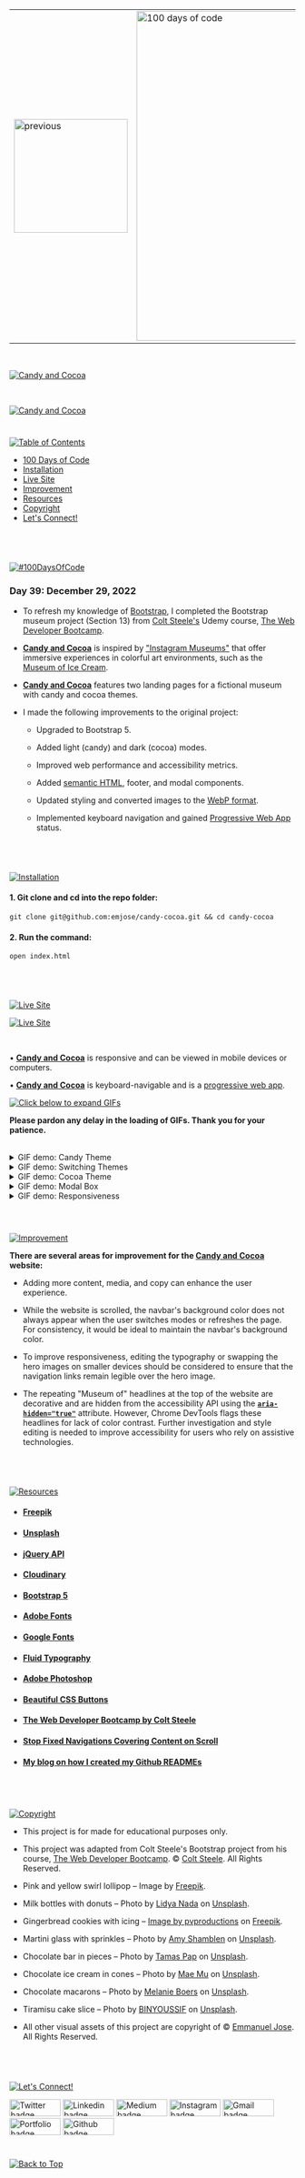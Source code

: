 <p id="header"><p>

<table>
    <tr>
        <td><a href="https://github.com/emjose/box-of-shadows/#header"><img src="https://res.cloudinary.com/dn1e07eul/image/upload/v1659330996/Readme%20Headers/header-left_ctkix5.png" alt="previous" style="width: 200px;"/></a></td>
        <td><a href="https://github.com/emjose/one-hundred/#header"><img src="https://res.cloudinary.com/dn1e07eul/image/upload/v1659330606/Readme%20Headers/header-center_bkbdbt.png" alt="100 days of code" style="width: 580px;"/></a></td>
        <td><a href="https://github.com/emjose/power-words/#header"><img src="https://res.cloudinary.com/dn1e07eul/image/upload/v1659330646/Readme%20Headers/header-right_eftaz9.png" alt="next" style="width: 200px;"/></a></td>
    </tr>

</table>

<br>

<p id="project-title"><p>

<a href=#table-of-contents>![Candy and Cocoa](https://res.cloudinary.com/dn1e07eul/image/upload/v1672180109/Readme%20Headers/inter-039-candy-cocoa_heizlv.png)</a>

<br>

<a href="https://candy-cocoa.vercel.app/">![Candy and Cocoa](Assets/preview-039-candy-cocoa.png)</a>

#

<p id="table-of-contents"><p>

<a href=#table-of-contents>![Table of Contents](https://res.cloudinary.com/dn1e07eul/image/upload/v1659241355/Readme%20Headers/inter-toc_euxbbw.png)</a>

- [100 Days of Code](#100days)
- [Installation](#installation)
- [Live Site](#live-site)
- [Improvement](#improvement)
- [Resources](#resources)
- [Copyright](#copyright)
- [Let's Connect!](#lets-connect)

<br>

#

<p id="100days"><p>

<a href=#100days>![#100DaysOfCode](https://res.cloudinary.com/dn1e07eul/image/upload/v1659389776/Readme%20Headers/inter-100hash_kjpgmt.png)</a>

### Day 39: December 29, 2022

- To refresh my knowledge of [Bootstrap](https://getbootstrap.com/), I completed the Bootstrap museum project (Section 13) from [Colt Steele's](https://www.youtube.com/c/ColtSteeleCode) Udemy course, [The Web Developer Bootcamp](https://www.udemy.com/course/the-web-developer-bootcamp/?utm_source=adwords&utm_medium=udemyads&utm_campaign=WebDevelopment_Search_la.EN_cc.US_PP_Control&utm_content=deal4584&utm_term=_._ag_141124571892_._ad_594318012127_._kw_online+web+developer+bootcamp_._de_c_._dm__._pl__._ti_kwd-327013416878_._li_9067609_._pd__._&matchtype=p&gclid=Cj0KCQiAwJWdBhCYARIsAJc4idACXm6Smdp_7UW-f4z52_th0pfK3UEjx4m4zphbJ0AsuFL6mpeVz5EaAuTBEALw_wcB).

- **[Candy and Cocoa](https://candy-cocoa.vercel.app/)** is inspired by ["Instagram Museums"](https://www.wired.com/story/selfie-factories-instagram-museum/) that offer immersive experiences in colorful art environments, such as the [Museum of Ice Cream](https://www.museumoficecream.com/).

- **[Candy and Cocoa](https://candy-cocoa.vercel.app/)** features two landing pages for a fictional museum with candy and cocoa themes.

- I made the following improvements to the original project:

  - Upgraded to Bootstrap 5.

  - Added light (candy) and dark (cocoa) modes.

  - Improved web performance and accessibility metrics.

  - Added [semantic HTML](https://www.w3schools.com/html/html5_semantic_elements.asp), footer, and modal components.

  - Updated styling and converted images to the [WebP format](https://developers.google.com/speed/webp).

  - Implemented keyboard navigation and gained [Progressive Web App](https://web.dev/progressive-web-apps/) status.

<br>

#

<p id="installation"><p>

<a href=#installation>![Installation](https://res.cloudinary.com/dn1e07eul/image/upload/v1659389842/Readme%20Headers/inter-installation_j9ixlq.png)</a>

#### 1. Git clone and cd into the repo folder:

```console
git clone git@github.com:emjose/candy-cocoa.git && cd candy-cocoa
```

#### 2. Run the command:

```console
open index.html
```

<br>

#

<p id="live-site"><p>

<a href="https://candy-cocoa.vercel.app/">![Live Site](https://res.cloudinary.com/dn1e07eul/image/upload/v1659389947/Readme%20Headers/inter-live-site_ngkqcf.png)</a>

<a href="https://candy-cocoa.vercel.app/">![Live Site](Assets/039-live-site.png)</a>

<br>

• **[Candy and Cocoa](https://candy-cocoa.vercel.app/)** is responsive and can be viewed in mobile devices or computers.

• **[Candy and Cocoa](https://candy-cocoa.vercel.app/)** is keyboard-navigable and is a [progressive web app](https://developer.mozilla.org/en-US/docs/Web/Progressive_web_apps).

<a href=#live-site>![Click below to expand GIFs](https://res.cloudinary.com/dn1e07eul/image/upload/v1660771913/Readme%20Headers/inter-click-below-to-expand-gifs-sub_dremgj.png)</a>

**Please pardon any delay in the loading of GIFs. Thank you for your patience.**

<br>

<details>
<summary>GIF demo: Candy Theme</summary>
<br>

<a href="https://candy-cocoa.vercel.app/">![Live Site](Assets/039-candy-cocoa-1.gif)</a>

The candy theme has a pink / red / pastel color scheme, with a fixed navbar as a user scrolls.

#

</details>

<details>
<summary>GIF demo: Switching Themes</summary>
<br>

<a href="https://candy-cocoa.vercel.app/">![Live Site](Assets/039-candy-cocoa-2.gif)</a>

Users can toggle between candy and cocoa themes with the switch link in the navbar.

#

</details>

<details>
<summary>GIF demo: Cocoa Theme</summary>
<br>

<a href="https://candy-cocoa.vercel.app/">![Live Site](Assets/039-candy-cocoa-3.gif)</a>

The cocoa theme has a darker color scheme, with copy and media switching to cocoa references.

#

</details>

<details>
<summary>GIF demo: Modal Box</summary>
<br>

<a href="https://candy-cocoa.vercel.app/">![Live Site](Assets/039-candy-cocoa-4.gif)</a>

Users can view the footer's modal box of acknowledgments and image credits.

#

</details>

<details>
<summary>GIF demo: Responsiveness</summary>
<br>

<a href="https://candy-cocoa.vercel.app/">![Live Site](Assets/039-candy-cocoa-5.gif)</a>

On mobile devices and smaller screens, the navbar collapses into a hamburger menu button.

</details>

<br>

#

<p id="improvement"><p>

<a href=#improvement>![Improvement](https://res.cloudinary.com/dn1e07eul/image/upload/v1659393807/Readme%20Headers/inter-improvement_f38dsq.png)</a>

**There are several areas for improvement for the [Candy and Cocoa](https://candy-cocoa.vercel.app/) website:**

- Adding more content, media, and copy can enhance the user experience.

- While the website is scrolled, the navbar's background color does not always appear when the user switches modes or refreshes the page. For consistency, it would be ideal to maintain the navbar's background color.

- To improve responsiveness, editing the typography or swapping the hero images on smaller devices should be considered to ensure that the navigation links remain legible over the hero image.

- The repeating "Museum of" headlines at the top of the website are decorative and are hidden from the accessibility API using the **[`aria-hidden="true"`](https://developer.mozilla.org/en-US/docs/Web/Accessibility/ARIA/Attributes/aria-hidden)** attribute. However, Chrome DevTools flags these headlines for lack of color contrast. Further investigation and style editing is needed to improve accessibility for users who rely on assistive technologies.

<br>

#

<p id="resources"><p>

<a href=#resources>![Resources](https://res.cloudinary.com/dn1e07eul/image/upload/v1659314247/Readme%20Headers/inter-resources_ncevbw.png)</a>

- #### [Freepik](https://www.freepik.com/)

- #### [Unsplash](https://unsplash.com/)

- #### [jQuery API](https://api.jquery.com/)

- #### [Cloudinary](https://cloudinary.com/)

- #### [Bootstrap 5](https://getbootstrap.com/docs/5.0/getting-started/introduction/)

- #### [Adobe Fonts](https://fonts.adobe.com/)

- #### [Google Fonts](https://fonts.google.com/)

- #### [Fluid Typography](https://css-tricks.com/snippets/css/fluid-typography/)

- #### [Adobe Photoshop](https://www.adobe.com/creativecloud/buy/students.html)

- #### [Beautiful CSS Buttons](https://getcssscan.com/css-buttons-examples)

- #### [The Web Developer Bootcamp by Colt Steele](https://www.udemy.com/course/the-web-developer-bootcamp/?utm_source=adwords&utm_medium=udemyads&utm_campaign=WebDevelopment_Search_la.EN_cc.US_PP_Control&utm_content=deal4584&utm_term=_._ag_141124571892_._ad_594318012127_._kw_online+web+developer+bootcamp_._de_c_._dm__._pl__._ti_kwd-327013416878_._li_9067609_._pd__._&matchtype=p&gclid=Cj0KCQiAwJWdBhCYARIsAJc4idACXm6Smdp_7UW-f4z52_th0pfK3UEjx4m4zphbJ0AsuFL6mpeVz5EaAuTBEALw_wcB)

- #### [Stop Fixed Navigations Covering Content on Scroll](https://youtu.be/iGUSTyG-CYw)

- #### [My blog on how I created my Github READMEs](https://emmanueljose.medium.com/readme-a-makeover-story-b9c7be37a6de?sk=7ae6623d365409d875753e4604e42ffd)

<br>

#

<p id="copyright"><p>

<a href=#copyright>![Copyright](https://res.cloudinary.com/dn1e07eul/image/upload/v1659391383/Readme%20Headers/inter-copyright_ax53yz.png)</a>

- This project is for made for educational purposes only.

- This project was adapted from Colt Steele's Bootstrap project from his course, [The Web Developer Bootcamp](https://www.udemy.com/course/the-web-developer-bootcamp/?utm_source=adwords&utm_medium=udemyads&utm_campaign=WebDevelopment_Search_la.EN_cc.US_PP_Control&utm_content=deal4584&utm_term=_._ag_141124571892_._ad_594318012127_._kw_online+web+developer+bootcamp_._de_c_._dm__._pl__._ti_kwd-327013416878_._li_9067609_._pd__._&matchtype=p&gclid=Cj0KCQiAwJWdBhCYARIsAJc4idACXm6Smdp_7UW-f4z52_th0pfK3UEjx4m4zphbJ0AsuFL6mpeVz5EaAuTBEALw_wcB). © <a href="https://www.youtube.com/c/ColtSteeleCode">Colt Steele</a>. All Rights Reserved.

- Pink and yellow swirl lollipop – Image by [Freepik](https://www.freepik.com/free-photo/close-up-view-colorful-delicious-lollipop_10290607.htm#page=2&query=candy%20wrapper&position=0&from_view=keyword).

- Milk bottles with donuts – Photo by [Lidya Nada](https://unsplash.com/@lidyanada?utm_source=unsplash&utm_medium=referral&utm_content=creditCopyText) on [Unsplash](https://unsplash.com/photos/-iX-0JI8-0Y?utm_source=unsplash&utm_medium=referral&utm_content=creditCopyText).

- Gingerbread cookies with icing – [Image by pvproductions](https://www.freepik.com/free-photo/beautiful-gingerbread-cookies-children-s-party-form-sweets-candies-flat-lay_16213074.htm#query=candy%20pattern&position=7&from_view=keyword) on [Freepik](https://www.freepik.com/).

- Martini glass with sprinkles – Photo by [Amy Shamblen](https://unsplash.com/fr/@amyshamblen?utm_source=unsplash&utm_medium=referral&utm_content=creditCopyText) on [Unsplash](https://unsplash.com/photos/X3ijISYzlM4?utm_source=unsplash&utm_medium=referral&utm_content=creditCopyText).

- Chocolate bar in pieces – Photo by [Tamas Pap](https://unsplash.com/@tamasp?utm_source=unsplash&utm_medium=referral&utm_content=creditCopyText) on [Unsplash](https://unsplash.com/photos/6IDGTjq_Pic?utm_source=unsplash&utm_medium=referral&utm_content=creditCopyText).

- Chocolate ice cream in cones – Photo by [Mae Mu](https://unsplash.com/@picoftasty?utm_source=unsplash&utm_medium=referral&utm_content=creditCopyText) on [Unsplash](https://unsplash.com/photos/X5u6snvBCf0?utm_source=unsplash&utm_medium=referral&utm_content=creditCopyText).

- Chocolate macarons – Photo by [Melanie Boers](https://unsplash.com/@melanieboers?utm_source=unsplash&utm_medium=referral&utm_content=creditCopyText) on [Unsplash](https://unsplash.com/photos/eXVvchPsVTY?utm_source=unsplash&utm_medium=referral&utm_content=creditCopyText).

- Tiramisu cake slice – Photo by [BINYOUSSIF](https://unsplash.com/@binyoussif?utm_source=unsplash&utm_medium=referral&utm_content=creditCopyText) on [Unsplash](https://unsplash.com/photos/eRPE6WP5Qjc?utm_source=unsplash&utm_medium=referral&utm_content=creditCopyText).

- All other visual assets of this project are copyright of © <a href="https://www.emmanuel-jose.com/">Emmanuel Jose</a>. All Rights Reserved.

<br>

#

<p id="lets-connect">

<a href=#lets-connect>![Let's Connect!](https://res.cloudinary.com/dn1e07eul/image/upload/v1659314257/Readme%20Headers/inter-lets-connect_bv3kcd.png)</a>

<p><a href="https://twitter.com/Emmanuel_Labor"><img src="https://img.shields.io/badge/twitter-%231DA1F2.svg?&style=for-the-badge&logo=twitter&logoColor=white" height=30 width=90 alt="Twitter badge"></a> <a href="https://www.linkedin.com/in/emmanuelpjose/"><img src="https://img.shields.io/badge/linkedin-%230064e7.svg?&style=for-the-badge&logo=linkedin&logoColor=white" height=30 width=90 alt="Linkedin badge"></a> <a href="https://emmanueljose.medium.com/"><img src="https://img.shields.io/badge/medium-%238700f5.svg?&style=for-the-badge&logo=medium&logoColor=white" height=30 width=90 alt="Medium badge"></a> <a href="https://www.instagram.com/emmanuel_jose/"><img src="https://img.shields.io/badge/instagram-%23ff0077.svg?&style=for-the-badge&logo=instagram&logoColor=white" height=30 width=90 alt="Instagram badge"></a> <a href="mailto:emjose@gmail.com"><img src="https://img.shields.io/badge/gmail-%23fd1745.svg?&style=for-the-badge&logo=gmail&logoColor=white" height=30 width=90 alt="Gmail badge"></a> <a href="https://www.emmanuel-jose.com/"><img src="https://img.shields.io/badge/portfolio-%23FF0000.svg?&style=for-the-badge&logoColor=white" height=30 width=90 alt="Portfolio badge"></a> <a href="https://github.com/emjose"><img src="https://img.shields.io/badge/github-%23ff8e44.svg?&style=for-the-badge&logo=github&logoColor=white" height=30 width=90 alt="Github badge"></a></p>

#

<a href=#header>![Back to Top](https://res.cloudinary.com/dn1e07eul/image/upload/v1659314281/Readme%20Headers/inter-congrats_m4p3ck.png)</a>
